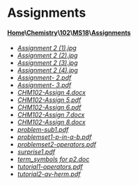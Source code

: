 # Assignments
#### [Home](..\..\..\..)\\[Chemistry](..\..\..)\\[102](..\..)\\[MS18](..)\\[Assignments]()
- [_Assignment 2 (1).jpg_](Assignment%202%20(1).jpg)
- [_Assignment 2 (2).jpg_](Assignment%202%20(2).jpg)
- [_Assignment 2 (3).jpg_](Assignment%202%20(3).jpg)
- [_Assignment 2 (4).jpg_](Assignment%202%20(4).jpg)
- [_Assignment- 2.pdf_](Assignment-%202.pdf)
- [_Assignment- 3.pdf_](Assignment-%203.pdf)
- [_CHM102-Assign 4.docx_](CHM102-Assign%204.docx)
- [_CHM102-Assign 5.pdf_](CHM102-Assign%205.pdf)
- [_CHM102-Assign 6.pdf_](CHM102-Assign%206.pdf)
- [_CHM102-Assign 7.docx_](CHM102-Assign%207.docx)
- [_CHM102-Assign 8.docx_](CHM102-Assign%208.docx)
- [_problem-sub1.pdf_](problem-sub1.pdf)
- [_problemset1-p-in-a-b.pdf_](problemset1-p-in-a-b.pdf)
- [_problemset2-operators.pdf_](problemset2-operators.pdf)
- [_surprise1.pdf_](surprise1.pdf)
- [_term_symbols for p2.doc_](term_symbols%20for%20p2.doc)
- [_tutorial1-operators.pdf_](tutorial1-operators.pdf)
- [_tutorial2-av-herm.pdf_](tutorial2-av-herm.pdf)
